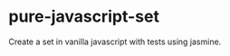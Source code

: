 pure-javascript-set
===================

Create a set in vanilla javascript with tests using jasmine.
